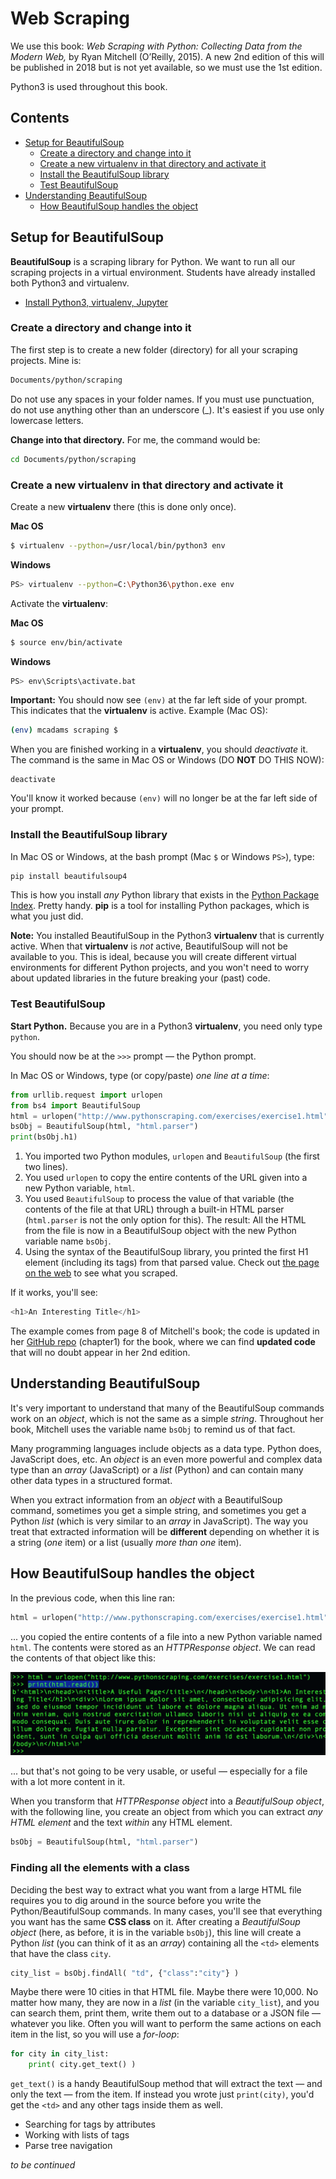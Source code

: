 # Web Scraping

We use this book: *Web Scraping with Python: Collecting Data from the Modern Web,* by Ryan Mitchell (O’Reilly, 2015). A new 2nd edition of this will be published in 2018 but is not yet available, so we must use the 1st edition.

Python3 is used throughout this book.

## Contents

* [Setup for BeautifulSoup](#setup-for-beautifulsoup)
    * [Create a directory and change into it](#create-a-directory-and-change-into-it)
    * [Create a new virtualenv in that directory and activate it](#create-a-new-virtualenv-in-that-directory-and-activate-it)
    * [Install the BeautifulSoup library](#install-the-beautifulsoup-library)
    * [Test BeautifulSoup](#test-beautifulsoup)
* [Understanding BeautifulSoup](#understanding-beautifulsoup)
    * [How BeautifulSoup handles the object](#how-beautifulsoup-handles-the-object)

## Setup for BeautifulSoup

**BeautifulSoup** is a scraping library for Python. We want to run all our scraping projects in a virtual environment. Students have already installed both Python3 and virtualenv.

* [Install Python3, virtualenv, Jupyter](http://bit.ly/install-python3-jupyter)

### Create a directory and change into it

The first step is to create a new folder (directory) for all your scraping projects. Mine is:

```bash
Documents/python/scraping
```

Do not use any spaces in your folder names. If you must use punctuation, do not use anything other than an underscore (\_). It's easiest if you use only lowercase letters.

**Change into that directory.** For me, the command would be:

```bash
cd Documents/python/scraping
```

### Create a new virtualenv in that directory and activate it

Create a new **virtualenv** there (this is done only once).

**Mac OS**
```bash
$ virtualenv --python=/usr/local/bin/python3 env
```

**Windows**
```bash
PS> virtualenv --python=C:\Python36\python.exe env
```

Activate the **virtualenv**:

**Mac OS**
```bash
$ source env/bin/activate
```

**Windows**
```bash
PS> env\Scripts\activate.bat
```

**Important:** You should now see `(env)` at the far left side of your prompt. This indicates that the **virtualenv** is active. Example (Mac OS):

```bash
(env) mcadams scraping $
```

When you are finished working in a **virtualenv**, you should *deactivate* it. The command is the same in Mac OS or Windows (DO **NOT** DO THIS NOW):

```
deactivate
```

You'll know it worked because `(env)` will no longer be at the far left side of your prompt.

### Install the BeautifulSoup library

In Mac OS or Windows, at the bash prompt (Mac `$` or Windows `PS>`), type:

```bash
pip install beautifulsoup4
```

This is how you install *any* Python library that exists in the [Python Package Index](https://pypi.python.org/pypi). Pretty handy. **pip** is a tool for installing Python packages, which is what you just did.

**Note:** You installed BeautifulSoup in the Python3 **virtualenv** that is currently active. When that **virtualenv** is *not* active, BeautifulSoup will not be available to you. This is ideal, because you will create different virtual environments for different Python projects, and you won't need to worry about updated libraries in the future breaking your (past) code.

### Test BeautifulSoup

**Start Python.** Because you are in a Python3 **virtualenv**, you need only type `python`.

You should now be at the `>>>` prompt &mdash; the Python prompt.

In Mac OS or Windows, type (or copy/paste) *one line at a time*:

```python
from urllib.request import urlopen
from bs4 import BeautifulSoup
html = urlopen("http://www.pythonscraping.com/exercises/exercise1.html")
bsObj = BeautifulSoup(html, "html.parser")
print(bsObj.h1)
```

1. You imported two Python modules, `urlopen` and `BeautifulSoup` (the first two lines).
2. You used `urlopen` to copy the entire contents of the URL given into a new Python variable, `html`.
3. You used `BeautifulSoup` to process the value of that variable (the contents of the file at that URL) through a built-in HTML parser (`html.parser` is not the only option for this). The result: All the HTML from the file is now in a BeautifulSoup object with the new Python variable name `bsObj`.
4. Using the syntax of the BeautifulSoup library, you printed the first H1 element (including its tags) from that parsed value. Check out [the page on the web](http://www.pythonscraping.com/exercises/exercise1.html) to see what you scraped.

If it works, you'll see:

```python
<h1>An Interesting Title</h1>
```

The example comes from page 8 of Mitchell's book; the code is updated in her [GitHub repo](https://github.com/REMitchell/python-scraping) (chapter1) for the book, where we can find **updated code** that will no doubt appear in her 2nd edition.

## Understanding BeautifulSoup

It's very important to understand that many of the BeautifulSoup commands work on an *object*, which is not the same as a simple *string*. Throughout her book, Mitchell uses the variable name `bsObj` to remind us of that fact.

Many programming languages include objects as a data type. Python does, JavaScript does, etc. An *object* is an even more powerful and complex data type than an *array* (JavaScript) or a *list* (Python) and can contain many other data types in a structured format.

When you extract information from an *object* with a BeautifulSoup command, sometimes you get a simple string, and sometimes you get a Python *list* (which is very similar to an *array* in JavaScript). The way you treat that extracted information will be **different** depending on whether it is a string (*one* item) or a list (usually *more than one* item).

## How BeautifulSoup handles the object

In the previous code, when this line ran:

```python
html = urlopen("http://www.pythonscraping.com/exercises/exercise1.html")
```

... you copied the entire contents of a file into a new Python variable named `html`. The contents were stored as an *HTTPResponse object*. We can read the contents of that object like this:

<img src="images/url_blob.png" alt="Results of html.read()">

... but that's not going to be very usable, or useful &mdash; especially for a file with a lot more content in it.

When you transform that *HTTPResponse object* into a *BeautifulSoup object*, with the following line, you create an object from which you can extract *any HTML element* and the text *within* any HTML element.

```python
bsObj = BeautifulSoup(html, "html.parser")
```

### Finding all the elements with a class

Deciding the best way to extract what you want from a large HTML file requires you to dig around in the source before you write the Python/BeautifulSoup commands. In many cases, you'll see that everything you want has the same **CSS class** on it. After creating a *BeautifulSoup object* (here, as before, it is in the variable `bsObj`), this line will create a Python *list* (you can think of it as an *array*) containing all the `<td>` elements that have the class `city`.

```python
city_list = bsObj.findAll( "td", {"class":"city"} )
```

Maybe there were 10 cities in that HTML file. Maybe there were 10,000. No matter how many, they are now in a *list* (in the variable `city_list`), and you can search them, print them, write them out to a database or a JSON file &mdash; whatever you like. Often you will want to perform the same actions on each item in the list, so you will use a *for-loop*:

```python
for city in city_list:
    print( city.get_text() )
```

`get_text()` is a handy BeautifulSoup method that will extract the text &mdash; and only the text &mdash; from the item. If instead you wrote just `print(city)`, you'd get the `<td>` and any other tags inside them as well.



* Searching for tags by attributes
* Working with lists of tags
* Parse tree navigation

*to be continued*
